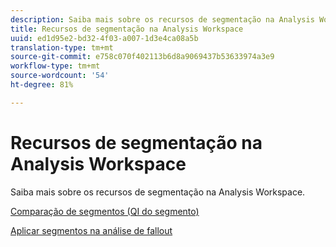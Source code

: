 ```yaml
---
description: Saiba mais sobre os recursos de segmentação na Analysis Workspace.
title: Recursos de segmentação na Analysis Workspace
uuid: ed1d95e2-bd32-4f03-a007-1d3e4ca08a5b
translation-type: tm+mt
source-git-commit: e758c070f402113b6d8a9069437b53633974a3e9
workflow-type: tm+mt
source-wordcount: '54'
ht-degree: 81%

---
```



# Recursos de segmentação na Analysis Workspace

Saiba mais sobre os recursos de segmentação na Analysis Workspace.

[Comparação de segmentos (QI do segmento)](https://docs.adobe.com/content/help/pt-BR/analytics/analyze/analysis-workspace/panels/segment-comparison/segment-comparison.html)

[Aplicar segmentos na análise de fallout](https://docs.adobe.com/help/en/analytics/analyze/analysis-workspace/visualizations/fallout/compare-segments-fallout.html)
